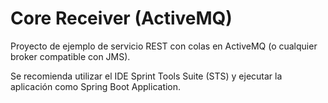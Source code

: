 Core Receiver (ActiveMQ)
===========================
Proyecto de ejemplo de servicio REST con colas en ActiveMQ (o cualquier broker compatible con JMS).

Se recomienda utilizar el IDE Sprint Tools Suite (STS) y ejecutar la aplicación como Spring Boot Application.
